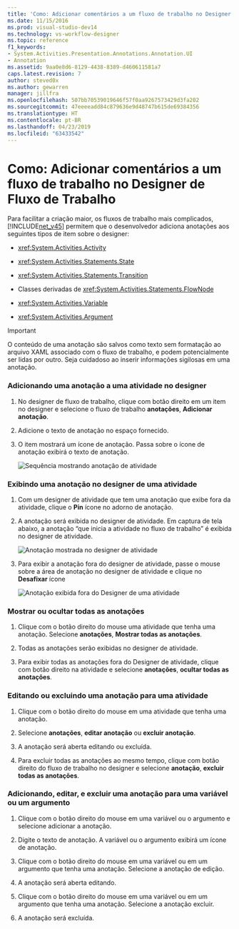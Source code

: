 ```yaml
---
title: 'Como: Adicionar comentários a um fluxo de trabalho no Designer de fluxo de trabalho | Microsoft Docs'
ms.date: 11/15/2016
ms.prod: visual-studio-dev14
ms.technology: vs-workflow-designer
ms.topic: reference
f1_keywords:
- System.Activities.Presentation.Annotations.Annotation.UI
- Annotation
ms.assetid: 9aa0e8d6-8129-4438-8389-d460611581a7
caps.latest.revision: 7
author: steved0x
ms.author: gewarren
manager: jillfra
ms.openlocfilehash: 507bb70539019646f57f0aa9267573429d3fa202
ms.sourcegitcommit: 47eeeeadd84c879636e9d48747b615de69384356
ms.translationtype: HT
ms.contentlocale: pt-BR
ms.lasthandoff: 04/23/2019
ms.locfileid: "63433542"
---
```

# <a name="how-to-add-comments-to-a-workflow-in-the-workflow-designer"></a>Como: Adicionar comentários a um fluxo de trabalho no Designer de Fluxo de Trabalho
Para facilitar a criação maior, os fluxos de trabalho mais complicados, [!INCLUDE[net_v45](../includes/net-v45-md.md)] permitem que o desenvolvedor adiciona anotações aos seguintes tipos de item sobre o designer:  
  
- <xref:System.Activities.Activity>  
  
- <xref:System.Activities.Statements.State>  
  
- <xref:System.Activities.Statements.Transition>  
  
- Classes derivadas de <xref:System.Activities.Statements.FlowNode>  
  
- <xref:System.Activities.Variable>  
  
- <xref:System.Activities.Argument>  
  
> [!IMPORTANT]
> O conteúdo de uma anotação são salvos como texto sem formatação ao arquivo XAML associado com o fluxo de trabalho, e podem potencialmente ser lidas por outro. Seja cuidadoso ao inserir informações sigilosas em uma anotação.  
  
### <a name="adding-an-annotation-to-an-activity-in-the-designer"></a>Adicionando uma anotação a uma atividade no designer  
  
1. No designer de fluxo de trabalho, clique com botão direito em um item no designer e selecione o fluxo de trabalho **anotações**, **Adicionar anotação**.  
  
2. Adicione o texto de anotação no espaço fornecido.  
  
3. O item mostrará um ícone de anotação. Passa sobre o ícone de anotação exibirá o texto de anotação.  
  
     ![Sequência mostrando anotação de atividade](../workflow-designer/media/annotation.png "anotação")  
  
### <a name="displaying-an-annotation-in-an-activitys-designer"></a>Exibindo uma anotação no designer de uma atividade  
  
1. Com um designer de atividade que tem uma anotação que exibe fora da atividade, clique o **Pin** ícone no adorno de anotação.  
  
2. A anotação será exibida no designer de atividade. Em captura de tela abaixo, a anotação “que inicia a atividade no fluxo de trabalho” é exibida no designer de atividade.  
  
     ![Anotação mostrada no designer de atividade](../workflow-designer/media/annotationindesigner.png "AnnotationInDesigner")  
  
3. Para exibir a anotação fora do designer de atividade, passe o mouse sobre a área de anotação no designer de atividade e clique no **Desafixar** ícone  
  
     ![Anotação exibida fora do Designer de uma atividade](../workflow-designer/media/annotationoutsidedesigner.png "AnnotationOutsideDesigner")  
  
### <a name="showing-or-hiding-all-annotations"></a>Mostrar ou ocultar todas as anotações  
  
1. Clique com o botão direito do mouse uma atividade que tenha uma anotação. Selecione **anotações**, **Mostrar todas as anotações**.  
  
2. Todas as anotações serão exibidas no designer de atividade.  
  
3. Para exibir todas as anotações fora do Designer de atividade, clique com botão direito na atividade e selecione **anotações**, **ocultar todas as anotações**.  
  
### <a name="editing-or-deleting-an-annotation-for-an-activity"></a>Editando ou excluindo uma anotação para uma atividade  
  
1. Clique com o botão direito do mouse em uma atividade que tenha uma anotação.  
  
2. Selecione **anotações**, **editar anotação** ou **excluir anotação**.  
  
3. A anotação será aberta editando ou excluída.  
  
4. Para excluir todas as anotações ao mesmo tempo, clique com botão direito do fluxo de trabalho no designer e selecione **anotação**, **excluir todas as anotações**.  
  
### <a name="adding-editing-and-deleting-an-annotation-for-a-variable-or-argument"></a>Adicionando, editar, e excluir uma anotação para uma variável ou um argumento  
  
1. Clique com o botão direito do mouse em uma variável ou o argumento e selecione adicionar a anotação.  
  
2. Digite o texto de anotação. A variável ou o argumento exibirá um ícone de anotação.  
  
3. Clique com o botão direito do mouse em uma variável ou em um argumento que tenha uma anotação. Selecione a anotação de edição.  
  
4. A anotação será aberta editando.  
  
5. Clique com o botão direito do mouse em uma variável ou em um argumento que tenha uma anotação. Selecione a anotação excluir.  
  
6. A anotação será excluída.